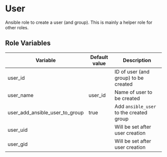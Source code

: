 # User

Ansible role to create a user (and group). This is mainly a helper role for other roles.

## Role Variables

| Variable                       | Default value | Description                             |
| ------------------------------ | ------------- | --------------------------------------- |
| user_id                        |               | ID of user (and group) to be created    |
| user_name                      | user_id       | Name of user to be created              |
| user_add_ansible_user_to_group | true          | Add `ansible_user` to the created group |
| user_uid                       |               | Will be set after user creation         |
| user_gid                       |               | Will be set after user creation         |
